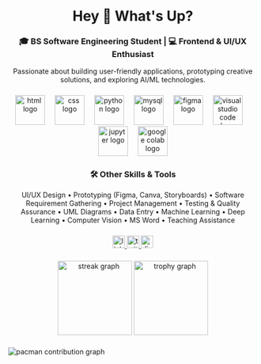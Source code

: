 <h1 align="center">Hey 👋 What's Up?</h1>

###

<div align="center">
  <h3>🎓 BS Software Engineering Student | 💻 Frontend & UI/UX Enthusiast</h3>
  <p>Passionate about building user-friendly applications, prototyping creative solutions, and exploring AI/ML technologies.</p>
</div>

###

<div align="center">
  <!-- Core Skills -->
  <img src="https://skillicons.dev/icons?i=html" height="60" alt="html logo" />
  <img width="12" />
  <img src="https://skillicons.dev/icons?i=css" height="60" alt="css logo" />
  <img width="12" />
  <img src="https://skillicons.dev/icons?i=python" height="60" alt="python logo" />
  <img width="12" />
  <img src="https://skillicons.dev/icons?i=mysql" height="60" alt="mysql logo" />
  <img width="12" />
  <img src="https://skillicons.dev/icons?i=figma" height="60" alt="figma logo" />
  <img width="12" />
  <img src="https://skillicons.dev/icons?i=vscode" height="60" alt="visual studio code logo" />
  <img width="12" />
  <img src="https://skillicons.dev/icons?i=jupyter" height="60" alt="jupyter logo" />
  <img width="12" />
  <img src="https://skillicons.dev/icons?i=colab" height="60" alt="google colab logo" />
</div>

###

<div align="center">
  <h3>🛠️ Other Skills & Tools</h3>
  <p>
   UI/UX Design • Prototyping (Figma, Canva, Storyboards) • Software Requirement Gathering • 
   Project Management • Testing & Quality Assurance • UML Diagrams • Data Entry • 
   Machine Learning • Deep Learning • Computer Vision • MS Word • Teaching Assistance
  </p>
</div>

###

<div align="center">
  <a href="https://www.linkedin.com/in/umama-qayyum-618176300">
    <img src="https://img.shields.io/static/v1?message=LinkedIn&logo=linkedin&label=&color=0077B5&logoColor=white&labelColor=&style=for-the-badge" height="25" alt="linkedin logo" />
  </a>
  <a href="https://twitter.com">
    <img src="https://img.shields.io/static/v1?message=Twitter&logo=twitter&label=&color=1DA1F2&logoColor=white&labelColor=&style=for-the-badge" height="25" alt="twitter logo" />
  </a>
  <a href="https://discord.com">
    <img src="https://img.shields.io/static/v1?message=Discord&logo=discord&label=&color=7289DA&logoColor=white&labelColor=&style=for-the-badge" height="25" alt="discord logo" />
  </a>
</div>

###

<div align="center">
  <img src="https://streak-stats.demolab.com?user=umamaqayyum01&locale=en&mode=daily&theme=dracula&hide_border=false&border_radius=5&order=3" height="150" alt="streak graph"  />
  <img src="https://github-profile-trophy.vercel.app?username=umamaqayyum01&theme=dracula&column=-1&row=1&margin-w=8&margin-h=8&no-bg=false&no-frame=false&order=4" height="150" alt="trophy graph"  />
</div>

###

<picture>
  <source media="(prefers-color-scheme: dark)" srcset="https://raw.githubusercontent.com/umamaqayyum01/umamaqayyum01/output/pacman-contribution-graph-dark.svg">
  <source media="(prefers-color-scheme: light)" srcset="https://raw.githubusercontent.com/umamaqayyum01/umamaqayyum01/output/pacman-contribution-graph.svg">
  <img alt="pacman contribution graph" src="https://raw.githubusercontent.com/umamaqayyum01/umamaqayyum01/output/pacman-contribution-graph.svg">
</picture>
